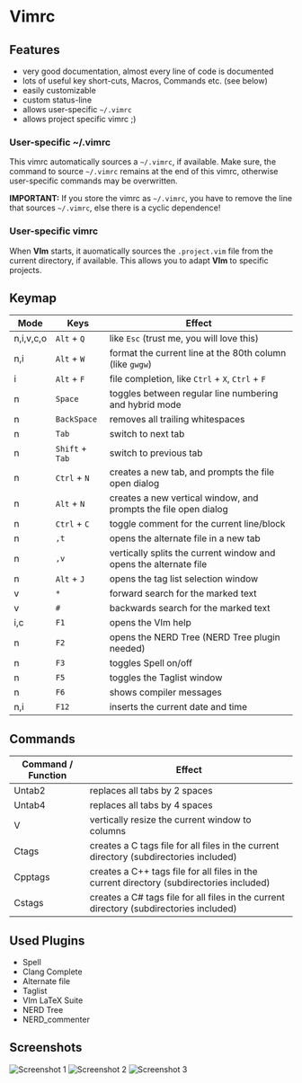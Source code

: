 Vimrc
=====

Features
--------

* very good documentation, almost every line of code is documented
* lots of useful key short-cuts, Macros, Commands etc. (see below)
* easily customizable
* custom status-line
* allows user-specific `~/.vimrc`
* allows project specific vimrc ;)


### User-specific ~/.vimrc

This vimrc automatically sources a `~/.vimrc`, if available.
Make sure, the command to source `~/.vimrc` remains at the end of this vimrc,
otherwise user-specific commands may be overwritten.

**IMPORTANT:** If you store the vimrc as `~/.vimrc`, you have to remove the line
that sources `~/.vimrc`, else there is a cyclic dependence!


### User-specific vimrc

When **VIm** starts, it auomatically sources the `.project.vim` file from the
current directory, if available.  This allows you to adapt **VIm** to specific
projects.


Keymap
------

| Mode            | Keys              | Effect                                                                    |
|-----------------|-------------------|---------------------------------------------------------------------------|
| n,i,v,c,o       | `Alt` + `Q`       | like `Esc` (trust me, you will love this)                                 |
| n,i             | `Alt` + `W`       | format the current line at the 80th column (like `gwgw`)                  |
| i               | `Alt` + `F`       | file completion, like `Ctrl` + `X`, `Ctrl` + `F`                          |
| n               | `Space`           | toggles between regular line numbering and hybrid mode                    |
| n               | `BackSpace`       | removes all trailing whitespaces                                          |
| n               | `Tab`             | switch to next tab                                                        |
| n               | `Shift` + `Tab`   | switch to previous tab                                                    |
| n               | `Ctrl` + `N`      | creates a new tab, and prompts the file open dialog                       |
| n               | `Alt` + `N`       | creates a new vertical window, and prompts the file open dialog           |
| n               | `Ctrl` + `C`      | toggle comment for the current line/block                                 |
| n               | `,t`              | opens the alternate file in a new tab                                     |
| n               | `,v`              | vertically splits the current window and opens the alternate file         |
| n               | `Alt` + `J`       | opens the tag list selection window                                       |
| v               | `*`               | forward search for the marked text                                        |
| v               | `#`               | backwards search for the marked text                                      |
| i,c             | `F1`              | opens the VIm help                                                        |
| n               | `F2`              | opens the NERD Tree (NERD Tree plugin needed)                             |
| n               | `F3`              | toggles Spell on/off                                                      |
| n               | `F5`              | toggles the Taglist window                                                |
| n               | `F6`              | shows compiler messages                                                   |
| n,i             | `F12`             | inserts the current date and time                                         |


Commands
--------

| Command / Function               | Effect                                                     |
|----------------------------------|------------------------------------------------------------|
| Untab2                           | replaces all tabs by 2 spaces                              |
| Untab4                           | replaces all tabs by 4 spaces                              |
| V <cols>                         | vertically resize the current window to <cols> columns     |
| Ctags                            | creates a C    tags file for all files in the current directory (subdirectories included) |
| Cpptags                          | creates a C++  tags file for all files in the current directory (subdirectories included) |
| Cstags                           | creates a C#   tags file for all files in the current directory (subdirectories included) |


Used Plugins
------------

* Spell
* Clang Complete
* Alternate file
* Taglist
* VIm LaTeX Suite
* NERD Tree
* NERD_commenter


Screenshots
-----------

![Screenshot 1](https://raw.githubusercontent.com/ImmanuelHaffner/vimrc/master/screenshots/1.png "Screenshot 1")
![Screenshot 2](https://raw.githubusercontent.com/ImmanuelHaffner/vimrc/master/screenshots/2.png "Screenshot 2")
![Screenshot 3](https://raw.githubusercontent.com/ImmanuelHaffner/vimrc/master/screenshots/3.png "Screenshot 3")
